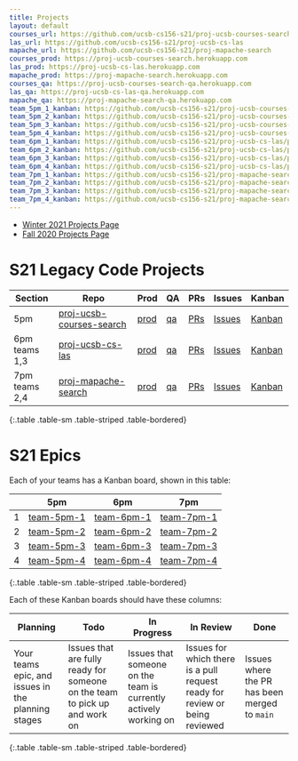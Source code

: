 ```yaml
---
title: Projects
layout: default
courses_url: https://github.com/ucsb-cs156-s21/proj-ucsb-courses-search
las_url: https://github.com/ucsb-cs156-s21/proj-ucsb-cs-las
mapache_url: https://github.com/ucsb-cs156-s21/proj-mapache-search
courses_prod: https://proj-ucsb-courses-search.herokuapp.com
las_prod: https://proj-ucsb-cs-las.herokuapp.com
mapache_prod: https://proj-mapache-search.herokuapp.com
courses_qa: https://proj-ucsb-courses-search-qa.herokuapp.com
las_qa: https://proj-ucsb-cs-las-qa.herokuapp.com
mapache_qa: https://proj-mapache-search-qa.herokuapp.com
team_5pm_1_kanban: https://github.com/ucsb-cs156-s21/proj-ucsb-courses-search/projects/17
team_5pm_2_kanban: https://github.com/ucsb-cs156-s21/proj-ucsb-courses-search/projects/16
team_5pm_3_kanban: https://github.com/ucsb-cs156-s21/proj-ucsb-courses-search/projects/15
team_5pm_4_kanban: https://github.com/ucsb-cs156-s21/proj-ucsb-courses-search/projects/14
team_6pm_1_kanban: https://github.com/ucsb-cs156-s21/proj-ucsb-cs-las/projects/21
team_6pm_2_kanban: https://github.com/ucsb-cs156-s21/proj-ucsb-cs-las/projects/20
team_6pm_3_kanban: https://github.com/ucsb-cs156-s21/proj-ucsb-cs-las/projects/19
team_6pm_4_kanban: https://github.com/ucsb-cs156-s21/proj-ucsb-cs-las/projects/18
team_7pm_1_kanban: https://github.com/ucsb-cs156-s21/proj-mapache-search/projects/16
team_7pm_2_kanban: https://github.com/ucsb-cs156-s21/proj-mapache-search/projects/15
team_7pm_3_kanban: https://github.com/ucsb-cs156-s21/proj-mapache-search/projects/14
team_7pm_4_kanban: https://github.com/ucsb-cs156-s21/proj-mapache-search/projects/13
---
```


* [Winter 2021 Projects Page](https://ucsb-cs156.github.io/w21/info/projects)
* [Fall 2020 Projects Page](https://ucsb-cs156.github.io/f20/info/projects)

# S21 Legacy Code Projects

| Section | Repo | Prod | QA | PRs | Issues | Kanban |
|---------|------|------|----|-----|--------|--------|
| 5pm | [proj-ucsb-courses-search]({{page.courses_url}}) |  [prod]({{page.courses_prod}}) | [qa]({{page.courses_qa}}) | [PRs]({{page.courses_url}}/pulls) |  [Issues]({{page.courses_url}}/issues) |  [Kanban]({{page.courses_url}}/projects) 
| 6pm <br/> teams 1,3 | [proj-ucsb-cs-las]({{page.las_url}}) |   [prod]({{page.las_prod}}) | [qa]({{page.las_qa}})  | [PRs]({{page.las_url}}/pulls) |  [Issues]({{page.las_url}}/issues) |  [Kanban]({{page.las_url}}/projects) 
| 7pm <br/> teams 2,4 | [proj-mapache-search]({{page.mapache_url}}) | [prod]({{page.mapache_prod}}) | [qa]({{page.mapache_qa}})  | [PRs]({{page.mapache_url}}/pulls) |  [Issues]({{page.mapache_url}}/issues) |  [Kanban]({{page.mapache_url}}/projects) |
{:.table .table-sm .table-striped .table-bordered}

# S21 Epics

Each of your teams has a Kanban board, shown in this table:

|   | 5pm | 6pm | 7pm|
|---|-----|-----|----|
| 1 | [team-5pm-1]({{page.team_5pm_1_kanban}})  | [team-6pm-1]({{page.team_6pm_1_kanban}})  | [team-7pm-1]({{page.team_7pm_1_kanban}})  |
| 2 | [team-5pm-2]({{page.team_5pm_2_kanban}})  | [team-6pm-2]({{page.team_6pm_2_kanban}})  | [team-7pm-2]({{page.team_7pm_2_kanban}})  |
| 3 | [team-5pm-3]({{page.team_5pm_3_kanban}})  | [team-6pm-3]({{page.team_6pm_3_kanban}})  | [team-7pm-3]({{page.team_7pm_3_kanban}})  |
| 4 | [team-5pm-4]({{page.team_5pm_4_kanban}})  | [team-6pm-4]({{page.team_6pm_4_kanban}})  | [team-7pm-4]({{page.team_7pm_4_kanban}})  |
{:.table .table-sm .table-striped .table-bordered}

Each of these Kanban boards should have these columns:

| Planning | Todo | In Progress | In Review | Done |
|-|-|-|-|-|
| Your teams epic, and issues in the planning stages | Issues that are fully ready for someone on the team to pick up and work on | Issues that someone on the team is currently actively working on | Issues for which there is a pull request ready for review or being reviewed | Issues where the PR has been merged to `main`|
{:.table .table-sm .table-striped .table-bordered}

